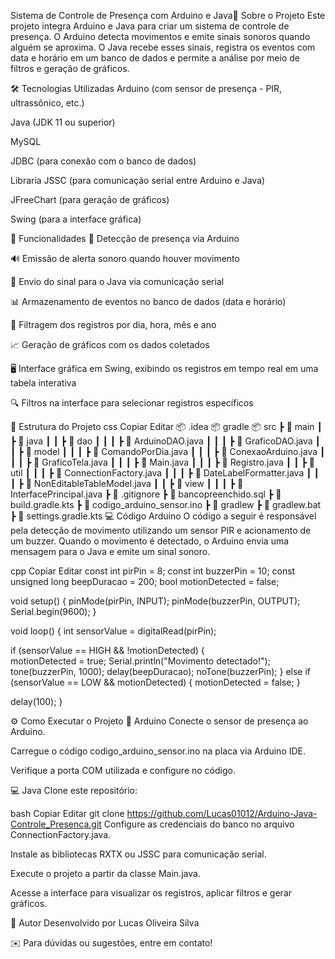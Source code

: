 Sistema de Controle de Presença com Arduino e Java📌 
Sobre o Projeto
Este projeto integra Arduino e Java para criar um sistema de controle de presença. O Arduino detecta movimentos e emite sinais sonoros quando alguém se aproxima. O Java recebe esses sinais, registra os eventos com data e horário em um banco de dados e permite a análise por meio de filtros e geração de gráficos.

🛠️ Tecnologias Utilizadas
Arduino (com sensor de presença - PIR, ultrassônico, etc.)

Java (JDK 11 ou superior)

MySQL

JDBC (para conexão com o banco de dados)

Libraria JSSC (para comunicação serial entre Arduino e Java)

JFreeChart (para geração de gráficos)

Swing (para a interface gráfica)

🎯 Funcionalidades
🚀 Detecção de presença via Arduino

🔊 Emissão de alerta sonoro quando houver movimento

🔄 Envio do sinal para o Java via comunicação serial

📊 Armazenamento de eventos no banco de dados (data e horário)

📆 Filtragem dos registros por dia, hora, mês e ano

📈 Geração de gráficos com os dados coletados

🖥️ Interface gráfica em Swing, exibindo os registros em tempo real em uma tabela interativa

🔍 Filtros na interface para selecionar registros específicos

📂 Estrutura do Projeto
css
Copiar
Editar
📦 .idea
📦 gradle
📦 src
 ┣ 📂 main
 ┃ ┣ 📂 java
 ┃ ┃ ┣ 📂 dao
 ┃ ┃ ┃ ┣ 📜 ArduinoDAO.java
 ┃ ┃ ┃ ┣ 📜 GraficoDAO.java
 ┃ ┃ ┣ 📂 model
 ┃ ┃ ┃ ┣ 📜 ComandoPorDia.java
 ┃ ┃ ┃ ┣ 📜 ConexaoArduino.java
 ┃ ┃ ┃ ┣ 📜 GraficoTela.java
 ┃ ┃ ┃ ┣ 📜 Main.java
 ┃ ┃ ┃ ┣ 📜 Registro.java
 ┃ ┃ ┣ 📂 util
 ┃ ┃ ┃ ┣ 📜 ConnectionFactory.java
 ┃ ┃ ┃ ┣ 📜 DateLabelFormatter.java
 ┃ ┃ ┃ ┣ 📜 NonEditableTableModel.java
 ┃ ┃ ┣ 📂 view
 ┃ ┃ ┃ ┣ 📜 InterfacePrincipal.java
 ┣ 📜 .gitignore
 ┣ 📜 bancopreenchido.sql
 ┣ 📜 build.gradle.kts
 ┣ 📜 codigo_arduino_sensor.ino
 ┣ 📜 gradlew
 ┣ 📜 gradlew.bat
 ┣ 📜 settings.gradle.kts
💻 Código Arduino
O código a seguir é responsável pela detecção de movimento utilizando um sensor PIR e acionamento de um buzzer. Quando o movimento é detectado, o Arduino envia uma mensagem para o Java e emite um sinal sonoro.

cpp
Copiar
Editar
const int pirPin = 8; 
const int buzzerPin = 10;
const unsigned long beepDuracao = 200;
bool motionDetected = false;

void setup() {
  pinMode(pirPin, INPUT);
  pinMode(buzzerPin, OUTPUT);
  Serial.begin(9600);
}

void loop() {
  int sensorValue = digitalRead(pirPin);

  if (sensorValue == HIGH && !motionDetected) {   
    motionDetected = true;
    Serial.println("Movimento detectado!");  
    tone(buzzerPin, 1000);
    delay(beepDuracao);
    noTone(buzzerPin);
  } 
  else if (sensorValue == LOW && motionDetected) { 
    motionDetected = false;
  }
  
  delay(100); 
}

⚙️ Como Executar o Projeto
🔧 Arduino
Conecte o sensor de presença ao Arduino.

Carregue o código codigo_arduino_sensor.ino na placa via Arduino IDE.

Verifique a porta COM utilizada e configure no código.

💻 Java
Clone este repositório:

bash
Copiar
Editar
git clone https://github.com/Lucas01012/Arduino-Java-Controle_Presenca.git
Configure as credenciais do banco no arquivo ConnectionFactory.java.

Instale as bibliotecas RXTX ou JSSC para comunicação serial.

Execute o projeto a partir da classe Main.java.

Acesse a interface para visualizar os registros, aplicar filtros e gerar gráficos.

📌 Autor
Desenvolvido por Lucas Oliveira Silva

✉️ Para dúvidas ou sugestões, entre em contato!
